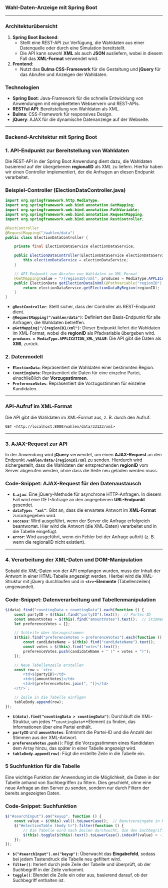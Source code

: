 ### Wahl-Daten-Anzeige mit Spring Boot

---

### Architekturübersicht

1. **Spring Boot Backend**:
    - Stellt eine REST-API zur Verfügung, die Wahldaten aus einer Datenquelle oder durch eine Simulation bereitstellt.
    - Die API kann sowohl **XML** als auch **JSON** ausliefern, wobei in diesem Fall das **XML-Format** verwendet wird.
2. **Frontend**:
    - Nutzt das **Bulma CSS-Framework** für die Gestaltung und **jQuery** für das Abrufen und Anzeigen der Wahldaten.

### Technologien

- **Spring Boot**: Java-Framework für die schnelle Entwicklung von Anwendungen mit eingebetteten Webservern und REST-APIs.
- **RESTful API**: Bereitstellung von Wahldaten als XML.
- **Bulma**: CSS-Framework für responsives Design.
- **jQuery**: AJAX für die dynamische Datenanzeige auf der Webseite.

---

### Backend-Architektur mit Spring Boot

### 1. **API-Endpunkt zur Bereitstellung von Wahldaten**

Die REST-API in der Spring Boot Anwendung dient dazu, die Wahldaten basierend auf der übergebenen **regionalID** als XML zu liefern. Hierfür haben wir einen Controller implementiert, der die Anfragen an diesen Endpunkt verarbeitet.

### **Beispiel-Controller (ElectionDataController.java)**

```java
import org.springframework.http.MediaType;
import org.springframework.web.bind.annotation.GetMapping;
import org.springframework.web.bind.annotation.PathVariable;
import org.springframework.web.bind.annotation.RequestMapping;
import org.springframework.web.bind.annotation.RestController;

@RestController
@RequestMapping("/wahlen/data")
public class ElectionDataController {

    private final ElectionDataService electionDataService;

    public ElectionDataController(ElectionDataService electionDataService) {
        this.electionDataService = electionDataService;
    }

    // API-Endpunkt zum Abrufen von Wahldaten im XML-Format
    @GetMapping(value = "/{regionID}/xml", produces = MediaType.APPLICATION_XML_VALUE)
    public ElectionData getElectionDataInXml(@PathVariable("regionID") String regionID) {
        return electionDataService.getElectionDataByRegion(regionID);
    }
}
```

- **`@RestController`**: Stellt sicher, dass der Controller als REST-Endpunkt dient.
- **`@RequestMapping("/wahlen/data")`**: Definiert den Basis-Endpunkt für alle Anfragen, die Wahldaten betreffen.
- **`@GetMapping("/{regionID}/xml")`**: Dieser Endpunkt liefert die Wahldaten im XML-Format, wobei die **regionID** als Pfadvariable übergeben wird.
- **`produces = MediaType.APPLICATION_XML_VALUE`**: Die API gibt die Daten als **XML** zurück.

### 2. **Datenmodell**

- **`ElectionData`**: Repräsentiert die Wahldaten einer bestimmten Region.
- **`CountingData`**: Repräsentiert die Daten für eine einzelne Partei, einschließlich der **Vorzugsstimmen**.
- **`PreferenceVotes`**: Repräsentiert die Vorzugsstimmen für einzelne Kandidaten.

---

### API-Aufruf im XML-Format

Die API gibt die Wahldaten im XML-Format aus, z. B. durch den Aufruf:

```
GET <http://localhost:8080/wahlen/data/33123/xml>
```

---

### 3. **AJAX-Request zur API**

In der Anwendung wird **jQuery** verwendet, um einen **AJAX-Request** an den Endpunkt **`/wahlen/data/{regionID}/xml`** zu senden. Hierdurch wird sichergestellt, dass die Wahldaten der entsprechenden **regionID** vom Server abgerufen werden, ohne dass die Seite neu geladen werden muss.

### Code-Snippet: AJAX-Request für den Datenaustausch

- **`$.ajax`**: Eine jQuery-Methode für asynchrone HTTP-Anfragen. In diesem Fall wird eine GET-Anfrage an den angegebenen **URL-Endpunkt** gesendet.
- **`dataType: "xml"`**: Gibt an, dass die erwartete Antwort im **XML-Format** zurückgegeben wird.
- **`success`**: Wird ausgeführt, wenn der Server die Anfrage erfolgreich beantwortet. Hier wird die Antwort (die XML-Daten) verarbeitet und in die Tabelle eingefügt.
- **`error`**: Wird ausgeführt, wenn ein Fehler bei der Anfrage auftritt (z. B. wenn die regionalID nicht existiert).

---

### 4. **Verarbeitung der XML-Daten und DOM-Manipulation**

Sobald die XML-Daten von der API empfangen wurden, muss der Inhalt der Antwort in einer HTML-Tabelle angezeigt werden. Hierbei wird die XML-Struktur mit jQuery durchlaufen und in **`<tr>`-Elemente** (Tabellenzeilen) umgewandelt.

### Code-Snippet: Datenverarbeitung und Tabellenmanipulation

```jsx
$(data).find("countingData > countingData").each(function () {
    const partyID = $(this).find("partyID").text();  // Partei-ID
    const amountVotes = $(this).find("amountVotes").text();  // Stimmenanzahl
    let preferenceVotes = [];

    // Schleife über Vorzugsstimmen
    $(this).find("preferenceVotes > preferenceVotes").each(function () {
        const candidateName = $(this).find("candidateName").text();
        const votes = $(this).find("votes").text();
        preferenceVotes.push(candidateName + " (" + votes + ")");
    });

    // Neue Tabellenzeile erstellen
    const row = `<tr>
        <td>${partyID}</td>
        <td>${amountVotes}</td>
        <td>${preferenceVotes.join(", ")}</td>
    </tr>`;

    // Zeile in die Tabelle einfügen
    tableBody.append(row);
});
```

- **`$(data).find("countingData > countingData")`**: Durchläuft die XML-Struktur, um jedes **`countingData`**Element zu finden, das Informationen über eine Partei enthält.
- **`partyID`** und **`amountVotes`**: Entnimmt die Partei-ID und die Anzahl der Stimmen aus der XML-Antwort.
- **`preferenceVotes.push()`**: Fügt die Vorzugsstimmen eines Kandidaten dem Array hinzu, das später in einer Tabelle angezeigt wird.
- **`tableBody.append(row)`**: Fügt die erstellte Zeile in die Tabelle ein.

### 5 **Suchfunktion für die Tabelle**

Eine wichtige Funktion der Anwendung ist die Möglichkeit, die Daten in der Tabelle anhand von Suchbegriffen zu filtern. Dies geschieht, ohne eine neue Anfrage an den Server zu senden, sondern nur durch Filtern der bereits angezeigten Daten.

### Code-Snippet: Suchfunktion

```jsx
$("#searchInput").on("keyup", function () {
    const value = $(this).val().toLowerCase();  // Benutzereingabe in Kleinbuchstaben umwandeln
    $("#electionTable tbody tr").filter(function () {
        // Die Tabelle wird nach Zeilen durchsucht, die den Suchbegriff enthalten
        $(this).toggle($(this).text().toLowerCase().indexOf(value) > -1);
    });
});
```

- **`$("#searchInput").on("keyup")`**: Überwacht das **Eingabefeld**, sodass bei jedem Tastendruck die Tabelle neu gefiltert wird.
- **`filter()`**: Iteriert durch jede Zeile der Tabelle und überprüft, ob der Suchbegriff in der Zeile vorkommt.
- **`toggle()`**: Blendet die Zeile ein oder aus, basierend darauf, ob der Suchbegriff enthalten ist.
